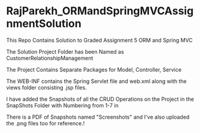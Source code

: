 # RajParekh_ORMandSpringMVCAssignmentSolution

This Repo Contains Solution to Graded Assignment 5 ORM and Spring MVC

The Solution Project Folder has been Named as CustomerRelationshipManagement

The Project Contains Separate Packages for Model, Controller, Service

The WEB-INF contains the Spring Servlet file and web.xml along with the views folder consisting .jsp files.

I have added the Snapshots of all the CRUD Operations on the Project in the SnapShots Folder with Numbering from 1-7 in 

There is a PDF of Snapshots named "Screenshots" and I've also uploaded the .png files too for reference.!
